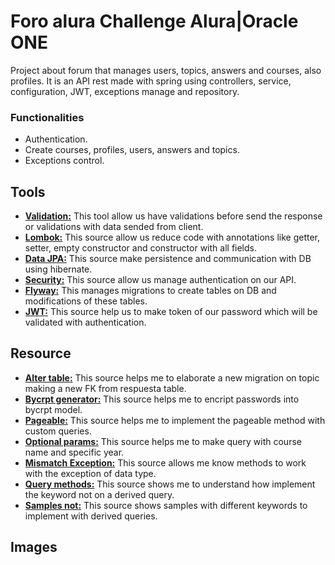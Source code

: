 # Foro alura Challenge Alura|Oracle ONE

Project about forum that manages users, topics, answers and courses, also profiles. It is an API rest made with spring using controllers, service, configuration, JWT, exceptions manage and repository. 

### Functionalities

- Authentication.
- Create courses, profiles, users, answers and topics.
- Exceptions control.

## Tools

- [**Validation:**](https://www.baeldung.com/spring-boot-bean-validation) This tool allow us have validations before send the response or validations with data sended from client.
- [**Lombok:**](https://projectlombok.org) This source allow us reduce code with annotations like getter, setter, empty constructor and constructor with all fields.
- [**Data JPA:**](https://spring.io/projects/spring-data-jpa#learn) This source make persistence and communication with DB using hibernate.
- [**Security:**](https://spring.io/projects/spring-security#learn) This source allow us manage authentication on our API.
- [**Flyway:**](https://documentation.red-gate.com/flyway/getting-started-with-flyway) This manages migrations to create tables on DB and modifications of these tables.
- [**JWT:**](https://jwt.io) This source help us to make token of our password which will be validated with authentication.

## Resource

- [**Alter table:**](https://es.stackoverflow.com/questions/32312/alter-table-con-columna-nueva-que-sea-foreign-key-mysql) This source helps me to elaborate a new migration on topic making a new FK from respuesta table.
- [**Bycrpt generator:**](https://www.browserling.com/tools/bcrypt) This source helps me to encript passwords into bycrpt model.
- [**Pageable:**](https://stackoverflow.com/questions/22345081/spring-data-jpa-query-and-pageable) This source helps me to implement the pageable method with custom queries.
- [**Optional params:**](https://stackoverflow.com/questions/22373696/requestparam-in-spring-mvc-handling-optional-parameters) This source helps me to make query with course name and specific year.
- [**Mismatch Exception:**](https://docs.spring.io/spring-framework/docs/current/javadoc-api/org/springframework/web/method/annotation/MethodArgumentTypeMismatchException.html) This source allows me know methods to work with the exception of data type.
- [**Query methods:**](https://docs.spring.io/spring-data/jpa/reference/jpa/query-methods.html) This source shows me to understand how implement the keyword not on a derived query.
- [**Samples not:**](https://www.baeldung.com/spring-data-derived-queries) This source shows samples with different keywords to implement with derived queries.

## Images